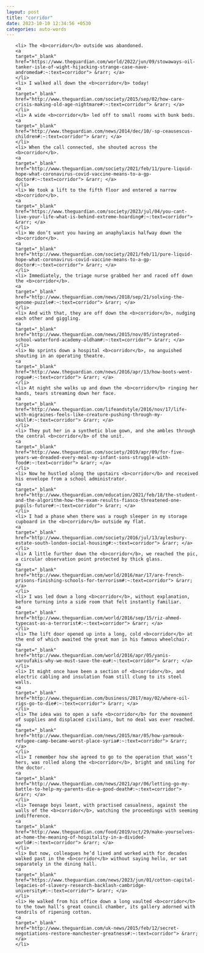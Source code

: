 ```yaml
---
layout: post
title: "corridor"
date: 2023-10-10 12:34:56 +0530
categories: auto-words
---
```

<ol>

    <li> The <b>corridor</b> outside was abandoned.
    <a 
    target="_blank" 
    href="https://www.theguardian.com/world/2022/jun/09/stowaways-oil-tanker-isle-of-wight-hijacking-strange-case-nave-andromeda#:~:text=corridor"> &rarr; </a>
    </li>
    <li> I walked all down the <b>corridor</b> today!
    <a 
    target="_blank" 
    href="http://www.theguardian.com/society/2015/sep/02/how-care-crisis-making-old-age-nightmare#:~:text=corridor"> &rarr; </a>
    </li>
    <li> A wide <b>corridor</b> led off to small rooms with bunk beds.
    <a 
    target="_blank" 
    href="http://www.theguardian.com/news/2014/dec/10/-sp-ceausescus-children#:~:text=corridor"> &rarr; </a>
    </li>
    <li> When the call connected, she shouted across the <b>corridor</b>.
    <a 
    target="_blank" 
    href="http://www.theguardian.com/society/2021/feb/11/pure-liquid-hope-what-coronavirus-covid-vaccine-means-to-a-gp-doctor#:~:text=corridor"> &rarr; </a>
    </li>
    <li> We took a lift to the fifth floor and entered a narrow <b>corridor</b>.
    <a 
    target="_blank" 
    href="https://www.theguardian.com/society/2023/jul/04/you-cant-live-your-life-what-is-behind-extreme-hoarding#:~:text=corridor"> &rarr; </a>
    </li>
    <li> We don’t want you having an anaphylaxis halfway down the <b>corridor</b>.
    <a 
    target="_blank" 
    href="http://www.theguardian.com/society/2021/feb/11/pure-liquid-hope-what-coronavirus-covid-vaccine-means-to-a-gp-doctor#:~:text=corridor"> &rarr; </a>
    </li>
    <li> Immediately, the triage nurse grabbed her and raced off down the <b>corridor</b>.
    <a 
    target="_blank" 
    href="http://www.theguardian.com/news/2018/sep/21/solving-the-genome-puzzle#:~:text=corridor"> &rarr; </a>
    </li>
    <li> And with that, they are off down the <b>corridor</b>, nudging each other and giggling.
    <a 
    target="_blank" 
    href="http://www.theguardian.com/news/2015/nov/05/integrated-school-waterford-academy-oldham#:~:text=corridor"> &rarr; </a>
    </li>
    <li> No sprints down a hospital <b>corridor</b>, no anguished shouting in an operating theatre.
    <a 
    target="_blank" 
    href="http://www.theguardian.com/news/2016/apr/13/how-boots-went-rogue#:~:text=corridor"> &rarr; </a>
    </li>
    <li> At night she walks up and down the <b>corridor</b> ringing her hands, tears streaming down her face.
    <a 
    target="_blank" 
    href="http://www.theguardian.com/lifeandstyle/2016/nov/17/life-with-migraines-feels-like-creature-pushing-through-my-skull#:~:text=corridor"> &rarr; </a>
    </li>
    <li> They put her in a synthetic blue gown, and she ambles through the central <b>corridor</b> of the unit.
    <a 
    target="_blank" 
    href="http://www.theguardian.com/society/2019/apr/09/for-five-years-we-dreaded-every-meal-my-infant-sons-struggle-with-food#:~:text=corridor"> &rarr; </a>
    </li>
    <li> Now he hustled along the upstairs <b>corridor</b> and received his envelope from a school administrator.
    <a 
    target="_blank" 
    href="http://www.theguardian.com/education/2021/feb/18/the-student-and-the-algorithm-how-the-exam-results-fiasco-threatened-one-pupils-future#:~:text=corridor"> &rarr; </a>
    </li>
    <li> I had a phase when there was a rough sleeper in my storage cupboard in the <b>corridor</b> outside my flat.
    <a 
    target="_blank" 
    href="http://www.theguardian.com/society/2016/jul/13/aylesbury-estate-south-london-social-housing#:~:text=corridor"> &rarr; </a>
    </li>
    <li> A little further down the <b>corridor</b>, we reached the pic, a circular observation point protected by thick glass.
    <a 
    target="_blank" 
    href="http://www.theguardian.com/world/2016/mar/17/are-french-prisons-finishing-schools-for-terrorism#:~:text=corridor"> &rarr; </a>
    </li>
    <li> I was led down a long <b>corridor</b>, without explanation, before turning into a side room that felt instantly familiar.
    <a 
    target="_blank" 
    href="http://www.theguardian.com/world/2016/sep/15/riz-ahmed-typecast-as-a-terrorist#:~:text=corridor"> &rarr; </a>
    </li>
    <li> The lift door opened up into a long, cold <b>corridor</b> at the end of which awaited the great man in his famous wheelchair.
    <a 
    target="_blank" 
    href="http://www.theguardian.com/world/2016/apr/05/yanis-varoufakis-why-we-must-save-the-eu#:~:text=corridor"> &rarr; </a>
    </li>
    <li> It might once have been a section of <b>corridor</b>, and electric cabling and insulation foam still clung to its steel walls.
    <a 
    target="_blank" 
    href="http://www.theguardian.com/business/2017/may/02/where-oil-rigs-go-to-die#:~:text=corridor"> &rarr; </a>
    </li>
    <li> The idea was to open a safe <b>corridor</b> for the movement of supplies and displaced civilians, but no deal was ever reached.
    <a 
    target="_blank" 
    href="http://www.theguardian.com/news/2015/mar/05/how-yarmouk-refugee-camp-became-worst-place-syria#:~:text=corridor"> &rarr; </a>
    </li>
    <li> I remember how she agreed to go to the operation that wasn’t hers, was rolled along the <b>corridor</b>, bright and smiling for the doctor.
    <a 
    target="_blank" 
    href="http://www.theguardian.com/news/2021/apr/06/letting-go-my-battle-to-help-my-parents-die-a-good-death#:~:text=corridor"> &rarr; </a>
    </li>
    <li> Teenage boys leant, with practised casualness, against the walls of the <b>corridor</b>, watching the proceedings with seeming indifference.
    <a 
    target="_blank" 
    href="http://www.theguardian.com/food/2019/oct/29/make-yourselves-at-home-the-meaning-of-hospitality-in-a-divided-world#:~:text=corridor"> &rarr; </a>
    </li>
    <li> But now, colleagues he’d lived and worked with for decades walked past in the <b>corridor</b> without saying hello, or sat separately in the dining hall.
    <a 
    target="_blank" 
    href="https://www.theguardian.com/news/2023/jun/01/cotton-capital-legacies-of-slavery-research-backlash-cambridge-university#:~:text=corridor"> &rarr; </a>
    </li>
    <li> He walked from his office down a long vaulted <b>corridor</b> to the town hall’s great council chamber, its gallery adorned with tendrils of ripening cotton.
    <a 
    target="_blank" 
    href="http://www.theguardian.com/uk-news/2015/feb/12/secret-negotiations-restore-manchester-greatness#:~:text=corridor"> &rarr; </a>
    </li>